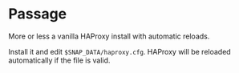 # Passage

More or less a vanilla HAProxy install with automatic reloads.
  
Install it and edit `$SNAP_DATA/haproxy.cfg`. HAProxy will be reloaded automatically
if the file is valid.

